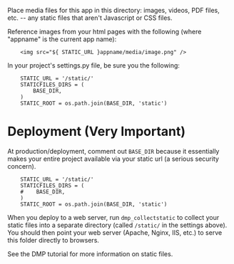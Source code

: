 Place media files for this app in this directory: images, videos, PDF files, etc. -- any static files that aren't Javascript or CSS files.

Reference images from your html pages with the following (where "appname" is the current app name):

        <img src="${ STATIC_URL }appname/media/image.png" />

In your project's settings.py file, be sure you the following:

        STATIC_URL = '/static/'
        STATICFILES_DIRS = (
            BASE_DIR,  
        )
        STATIC_ROOT = os.path.join(BASE_DIR, 'static')  


# Deployment (Very Important)

At production/deployment, comment out `BASE_DIR` because it essentially makes your entire project available via your static url (a serious security concern).

        STATIC_URL = '/static/'
        STATICFILES_DIRS = (
        #    BASE_DIR,  
        )
        STATIC_ROOT = os.path.join(BASE_DIR, 'static')  

When you deploy to a web server, run `dmp_collectstatic` to collect your static files into a separate directory (called `/static/` in the settings above).  You should then point your web server (Apache, Nginx, IIS, etc.) to serve this folder directly to browsers.  

See the DMP tutorial for more information on static files.